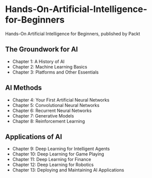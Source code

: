 # Hands-On-Artificial-Intelligence-for-Beginners
Hands-On Artificial Intelligence for Beginners, published by Packt

## The Groundwork for AI
- Chapter 1: A History of AI
- Chapter 2: Machine Learning Basics
- Chapter 3: Platforms and Other Essentials

## AI Methods
- Chapter 4: Your First Artificial Neural Networks
- Chapter 5: Convolutional Neural Networks
- Chapter 6: Recurrent Neural Networks
- Chapter 7: Generative Models
- Chapter 8: Reinforcement Learning

## Applications of AI
- Chapter 9: Deep Learning for Intelligent Agents
- Chapter 10: Deep Learning for Game Playing
- Chapter 11: Deep Learning for Finance
- Chapter 12: Deep Learning for Robotics
- Chapter 13: Deploying and Maintaining AI Applications

